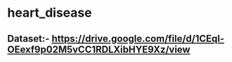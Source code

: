 # heart_disease
## Dataset:- https://drive.google.com/file/d/1CEql-OEexf9p02M5vCC1RDLXibHYE9Xz/view
